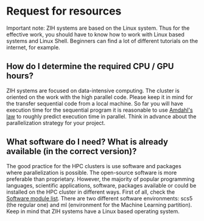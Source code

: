 # Request for resources

Important note: ZIH systems are based on the Linux system. Thus for the effective work, you should
have to know how to work with Linux based systems and Linux Shell. Beginners can find a lot of
different tutorials on the internet, for example.

## How do I determine the required CPU / GPU hours?

ZIH systems are focused on data-intensive computing. The cluster is oriented on the work with the 
high parallel code. Please keep it in mind for the transfer sequential code from a local machine.
So far you will have execution time for the sequential program it is reasonable to use 
[Amdahl's law][1] to roughly predict execution time in parallel. Think in advance about the
parallelization strategy for your project.

## What software do I need? What is already available (in the correct version)?

The good practice for the HPC clusters is use software and packages where parallelization is
possible. The open-source software is more preferable than proprietary. However, the majority of
popular programming languages, scientific applications, software, packages available or could be
installed on the HPC cluster in different ways. First of all, check the [Software module list][2].
There are two different software environments: scs5 (the regular one) and ml (environment for
the Machine Learning partition). Keep in mind that ZIH systems have a Linux based operating system.

[1]: https://en.wikipedia.org/wiki/Amdahl%27s_law
[2]: https://gauss-allianz.de/de/application?organizations%5B0%5D=1200
